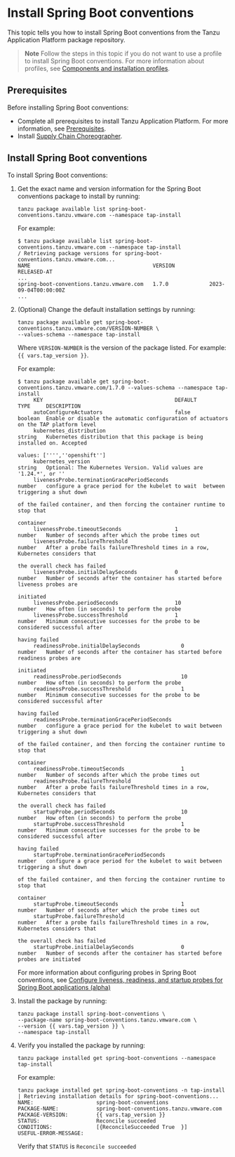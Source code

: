 # Install Spring Boot conventions

This topic tells you how to install Spring Boot conventions from the Tanzu Application Platform
package repository.

> **Note** Follow the steps in this topic if you do not want to use a profile to install
> Spring Boot conventions.
> For more information about profiles, see
> [Components and installation profiles](../about-package-profiles.hbs.md).

## <a id='prereqs'></a>Prerequisites

Before installing Spring Boot conventions:

- Complete all prerequisites to install Tanzu Application Platform. For more information, see
  [Prerequisites](../prerequisites.hbs.md).
- Install [Supply Chain Choreographer](../scc/install-scc.hbs.md).

## <a id='install-spring-boot-conv'></a> Install Spring Boot conventions

To install Spring Boot conventions:

1. Get the exact name and version information for the Spring Boot conventions package to install
   by running:

   ```console
   tanzu package available list spring-boot-conventions.tanzu.vmware.com --namespace tap-install
   ```

   For example:

   ```console
   $ tanzu package available list spring-boot-conventions.tanzu.vmware.com --namespace tap-install
   / Retrieving package versions for spring-boot-conventions.tanzu.vmware.com...
   NAME                                       VERSION           RELEASED-AT
   ...
   spring-boot-conventions.tanzu.vmware.com   1.7.0             2023-09-04T00:00:00Z
   ...
   ```

1. (Optional) Change the default installation settings by running:

    ```console
    tanzu package available get spring-boot-conventions.tanzu.vmware.com/VERSION-NUMBER \
    --values-schema --namespace tap-install
    ```

    Where `VERSION-NUMBER` is the version of the package listed. For example: `{{ vars.tap_version }}`.

    For example:

    ```console
    $ tanzu package available get spring-boot-conventions.tanzu.vmware.com/1.7.0 --values-schema --namespace tap-install
         KEY                                          DEFAULT             TYPE     DESCRIPTION
         autoConfigureActuators                       false               boolean  Enable or disable the automatic configuration of actuators on the TAP platform level
         kubernetes_distribution                                          string   Kubernetes distribution that this package is being installed on. Accepted
                                                                                   values: ['''',''openshift'']
         kubernetes_version                                               string   Optional: The Kubernetes Version. Valid values are '1.24.*', or ''
         livenessProbe.terminationGracePeriodSeconds                      number   configure a grace period for the kubelet to wait  between triggering a shut down
                                                                                   of the failed container, and then forcing the container runtime to stop that
                                                                                   container
         livenessProbe.timeoutSeconds                 1                   number   Number of seconds after which the probe times out
         livenessProbe.failureThreshold                                   number   After a probe fails failureThreshold times in a row, Kubernetes considers that
                                                                                   the overall check has failed
         livenessProbe.initialDelaySeconds            0                   number   Number of seconds after the container has started before liveness probes are
                                                                                   initiated
         livenessProbe.periodSeconds                  10                  number   How often (in seconds) to perform the probe
         livenessProbe.successThreshold               1                   number   Minimum consecutive successes for the probe to be considered successful after
                                                                                   having failed
         readinessProbe.initialDelaySeconds             0                 number   Number of seconds after the container has started before readiness probes are
                                                                                   initiated
         readinessProbe.periodSeconds                   10                number   How often (in seconds) to perform the probe
         readinessProbe.successThreshold                1                 number   Minimum consecutive successes for the probe to be considered successful after
                                                                                   having failed
         readinessProbe.terminationGracePeriodSeconds                     number   configure a grace period for the kubelet to wait between triggering a shut down
                                                                                   of the failed container, and then forcing the container runtime to stop that
                                                                                   container
         readinessProbe.timeoutSeconds                  1                 number   Number of seconds after which the probe times out
         readinessProbe.failureThreshold                                  number   After a probe fails failureThreshold times in a row, Kubernetes considers that
                                                                                   the overall check has failed
         startupProbe.periodSeconds                     10                number   How often (in seconds) to perform the probe
         startupProbe.successThreshold                  1                 number   Minimum consecutive successes for the probe to be considered successful after
                                                                                   having failed
         startupProbe.terminationGracePeriodSeconds                       number   configure a grace period for the kubelet to wait between triggering a shut down
                                                                                   of the failed container, and then forcing the container runtime to stop that
                                                                                   container
         startupProbe.timeoutSeconds                    1                 number   Number of seconds after which the probe times out
         startupProbe.failureThreshold                                    number   After a probe fails failureThreshold times in a row, Kubernetes considers that
                                                                                   the overall check has failed
         startupProbe.initialDelaySeconds               0                 number   Number of seconds after the container has started before probes are initiated
    ```

   For more information about configuring probes in Spring Boot conventions, see
   [Configure liveness, readiness, and startup probes for Spring Boot applications (alpha)](config-probes.hbs.md)

1. Install the package by running:

   ```console
   tanzu package install spring-boot-conventions \
   --package-name spring-boot-conventions.tanzu.vmware.com \
   --version {{ vars.tap_version }} \
   --namespace tap-install
   ```

1. Verify you installed the package by running:

   ```console
   tanzu package installed get spring-boot-conventions --namespace tap-install
   ```

   For example:

   ```console
   tanzu package installed get spring-boot-conventions -n tap-install
   | Retrieving installation details for spring-boot-conventions...
   NAME:                    spring-boot-conventions
   PACKAGE-NAME:            spring-boot-conventions.tanzu.vmware.com
   PACKAGE-VERSION:         {{ vars.tap_version }}
   STATUS:                  Reconcile succeeded
   CONDITIONS:              [{ReconcileSucceeded True  }]
   USEFUL-ERROR-MESSAGE:
   ```

   Verify that `STATUS` is `Reconcile succeeded`
